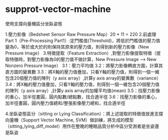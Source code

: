 # supprot-vector-machine
使用支撐向量機區分坐臥姿態

1.壓力影像（Bedsheet Sensor Raw Pressure Map）20 * 11 = 220 
2.前處理 Part 1（Pre-Processing Part1）:定門檻值(Threshold)，將低於門檻值的壓力值變為0，等於或大於的則保持其原來的壓力值，則得到新的壓力影像（New Pressure Image）
3.特徵提取（Feature Extraction）,對壓力影像提取特徵（提取特徵時，對壓力影像為0的壓力值不做計算，New Pressure Image --> New Nonzero Pressure Image）
	3.1：壓力平均值
	3.2：將壓力影像轉直方圖，計算其直方圖的變異數
	3.3：將X軸的壓力值疊加，只看Y軸的壓力值，則得到一個一維包含20個壓力值的陣列（y axis array）,計算y axis array的變異數（variance）
	3.4：將X軸的壓力值疊加，只看Y軸的壓力值，則得到一個一維包含20個壓力值的陣列（y axis array）,計算y axis array的加權平均值(mean)
	3.5：找壓力影像的重心，加半徑畫圓，圓内點數/總點數，找合適半徑
	3.6：找壓力影像的重心，加半徑畫圓，圓内壓力值總和/整張影像壓力總和，找合適半徑

4.坐臥姿態區分（sitting or Lying Classification）：將上述提取的特徵值放進支撐向量機（Support Vector Machine, SVM）做訓練，將生成的模型（sitting_lying_diff_model）用作在整晚的睡眠品質分析中區分受測者是坐姿還是臥姿
